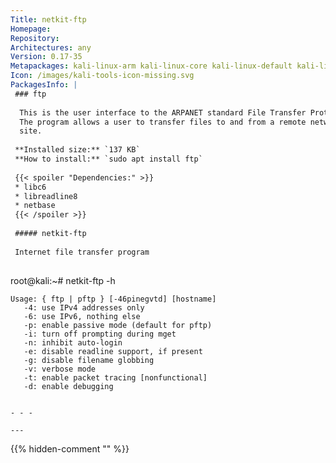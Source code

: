 ```yaml
---
Title: netkit-ftp
Homepage: 
Repository: 
Architectures: any
Version: 0.17-35
Metapackages: kali-linux-arm kali-linux-core kali-linux-default kali-linux-everything kali-linux-headless kali-linux-large kali-linux-nethunter 
Icon: /images/kali-tools-icon-missing.svg
PackagesInfo: |
 ### ftp
 
  This is the user interface to the ARPANET standard File Transfer Protocol.
  The program allows a user to transfer files to and from a remote network
  site.
 
 **Installed size:** `137 KB`  
 **How to install:** `sudo apt install ftp`  
 
 {{< spoiler "Dependencies:" >}}
 * libc6 
 * libreadline8 
 * netbase
 {{< /spoiler >}}
 
 ##### netkit-ftp
 
 Internet file transfer program
 
 ```
 root@kali:~# netkit-ftp -h
 
 	Usage: { ftp | pftp } [-46pinegvtd] [hostname]
 	   -4: use IPv4 addresses only
 	   -6: use IPv6, nothing else
 	   -p: enable passive mode (default for pftp)
 	   -i: turn off prompting during mget
 	   -n: inhibit auto-login
 	   -e: disable readline support, if present
 	   -g: disable filename globbing
 	   -v: verbose mode
 	   -t: enable packet tracing [nonfunctional]
 	   -d: enable debugging
 
 ```
 
 - - -
 
---
```

{{% hidden-comment "<!--Do not edit anything above this line-->" %}}
